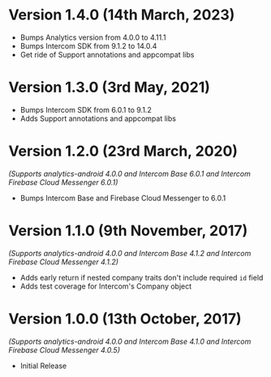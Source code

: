 Version 1.4.0 (14th March, 2023)
==================================
* Bumps Analytics version from 4.0.0 to 4.11.1
* Bumps Intercom SDK from 9.1.2 to 14.0.4
* Get ride of Support annotations and appcompat libs

Version 1.3.0 (3rd May, 2021)
==================================
  * Bumps Intercom SDK from 6.0.1 to 9.1.2
  * Adds Support annotations and appcompat libs

Version 1.2.0 (23rd March, 2020)
==================================
*(Supports analytics-android 4.0.0 and Intercom Base 6.0.1 and Intercom Firebase Cloud Messenger 6.0.1)*

  * Bumps Intercom Base and Firebase Cloud Messenger to 6.0.1

Version 1.1.0 (9th November, 2017)
==================================
*(Supports analytics-android 4.0.0 and Intercom Base 4.1.2 and Intercom Firebase Cloud Messenger 4.1.2)*

  * Adds early return if nested company traits don't include required `id` field
  * Adds test coverage for Intercom's Company object

Version 1.0.0 (13th October, 2017)
===================================
*(Supports analytics-android 4.0.0 and Intercom Base 4.1.0 and Intercom Firebase Cloud Messenger 4.0.5)*

  * Initial Release 
